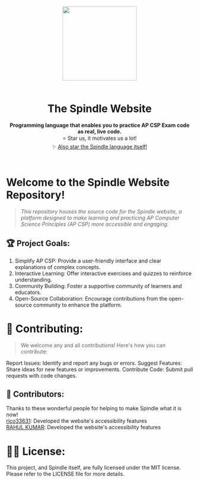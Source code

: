 <div align="center"> <img src="https://cdn.glitch.global/e1bb975a-9da8-4eb1-bcd1-68066f8e9cd4/thumbnails%2Flogo-no-background.png?1734132398879" style="height: 200px; padding: 20px" />
<h1><b>The Spindle Website</b></h1> <p style="font-size:14px">  <b> Programming language that enables you to practice AP CSP Exam code as real, live code.  </b> 
</b></b> <br> ⭐ Star us, it motivates us a lot! <br>  ✨  <a href="https://github.com/spindle-project/Spindle">Also star the Spindle language itself!</a></div> <br>

# **Welcome to the Spindle Website Repository!**

> *This repository houses the source code for the Spindle website, a platform designed to make learning and practicing AP Computer Science Principles (AP CSP) more accessible and engaging.*

## 🏆 Project Goals:
1. Simplify AP CSP: Provide a user-friendly interface and clear explanations of complex concepts.
2. Interactive Learning: Offer interactive exercises and quizzes to reinforce understanding.
3. Community Building: Foster a supportive community of learners and educators.
4. Open-Source Collaboration: Encourage contributions from the open-source community to enhance the platform.

# 🧶 Contributing:

> We welcome any and all contributions! Here's how you can contribute:

Report Issues: Identify and report any bugs or errors.
Suggest Features: Share ideas for new features or improvements.
Contribute Code: Submit pull requests with code changes.

## 🌟 Contributors:
Thanks to these wonderful people for helping to make Spindle what it is now! <br>
[rico33631](https://github.com/rico33631): Developed the website's accessibility features <br>
[RAHUL KUMAR](https://github.com/RahulKumar9988): Developed the website's accessibility features  


# 🧑‍⚖️ License:

This project, and Spindle itself,  are fully licensed under the MIT license. Please refer to the LICENSE file for more details.
